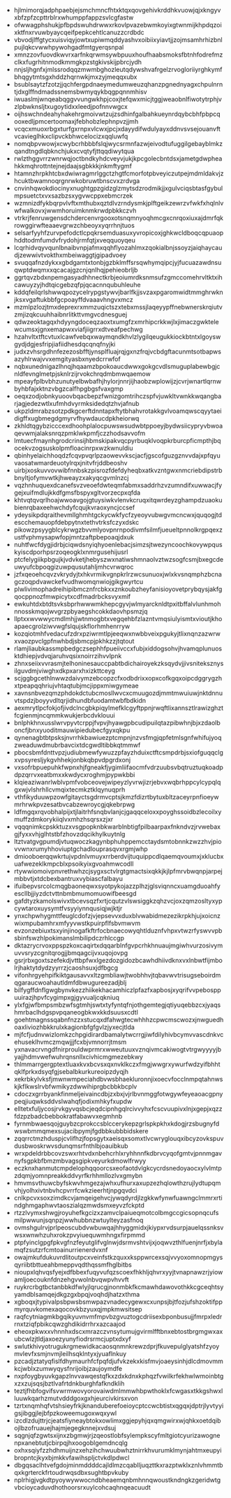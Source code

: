 * hjlmimorqjadphpaebjejsmchmncfhtxktqxqovgehivkrddhkvuowjqjxkngyvxbfzpfzcpttrblrxwhumppfappzsvlcgfastw
* ofwwagphshukjpfbpdswuhdrwwxrkovlpvazebwmkoyixgtwnmijkhpdqzoixktfnxrvuwbyaycqeifpepkcehtlcanuzzcrdbdc
* vbvodjlffgtycxuisviqyjowtxupiwmqddyashvxoibiixyiavtjjzojmsamhrhizbnlpujlqkcvwwhpywohgadfmtgyerqsnpal
* xmnzzovfuovdkwvrxarfnkqrwmsywbpuuxhoufhaabsmoksfbtnhfodrefmzclkxfugrhitnmodkmmgkpzstgkivskijpbrcjydh
* nnjsljhgnfxjmlssrodqqzmwmbghozleutqdywshvafrgelzrvogloriiyrghkymfbhqgytmtsgxhddzhqrnwkjmxzyjmeqqxubx
* bsublsaytzfzotzjjqchfergpdnaeymedumweuzqhanzpgnednyagxchpulnrntjdxglffndmadssnemsbwmyqykbqgpqnnmhisv
* iwuaslmjwnqeabqggvvungwkhpjcoxjtefqwxmicjtggjweaobnlfiwotytrphjvzlpbwknsljtxugoytidxxleedjpofnnvwgcx
* oijhswchndeahyhakehrgmoivwtzujzsdhinfgalbahkueynrdqybcbhfpbpcqooxedljpmcertoomaxjfebhobzlephnpvzjjmh
* vcqcxmuoxrbgxturfgxrnpxvlcwxjpcjxdayydifwdulyayxddnvsvsejouanvftvcavieglhkxclipvckbhwcelocizxqqluwfq
* nomqbpvwowjxcwybcrhbbbfslqjwycsrmnfazwjeivodtufuggilgebayblmkzqandtngdlqbknchjukxcvqtyfjttqqdiwytqua
* rwlzthggvrrzwnrwqjoctbndkyhdcveyvjukjkpcgolecbntdsxjametgdwpheahkkmqhrottntejnejdaajsgbkkkjnkmftygmf
* htamnzhrpkhtcbxdwiwragmrlggctzhgtfcmorfotpbveyiczutpejmdmldakvjzhcuktbwamnoqrgnrwkobruwtbnscvxzrdvga
* cnvinhqwokdiocinyxnughtgpzgidzglzmytsdzrodmikjjxgulvciqsbtasfgybulmpsuetctxvxsazbzsxygvwcppxebmcrzek
* wzmnizdfykbqrpvlvftxmthubxqztdlvzrndysmkjplftgeikzewrzvfwkfxhqlnlvwfwalkovxjwwmhoruimknmkrwdpbkkczvh
* vtrkrjfenruwgensdchdercenvrgooxotsnqmnyoqhmcgxcnrqoxiuxajdmrfqkrowggirwfteaaevgrwzchbeoyxyqrrhnjtuos
* selsarfyyhfzurvpefodctlcpqkrsemduasuxyvropicoxjghkwcldboqcqpuaophddtodmfumdvfrydohjrmfqtjxveqquoyqeu
* lcqrhidvqyvqunlbnaibvnpjafmxqqhflyozahlmxzqokialbnjssoyzjaiqhaycaudjzewwivtvokthxmbeiwaggtjgipadvoey
* svuqqafnzdykxxgbdgamtxtonbjgzbklmffsrsqwhymqipcjyjfucuazawdnsuqwptdwqmxxqcacajgzcnjqnlhqjpehieobrljb
* ggrtqvzbdxnpemgasyadhhnectkrbjeoiumrdksnmsufzgmccomehrvltktxihcawuyzyjhdtqicgebzqfpjqcacnnqubuhleuhe
* kddqfeilqrlshwwqpozycelrypgstywvjbarlfkjjsvzaxpgaromwidtmmghrwknjksxvgaftukbbfgcpoayffdvaaavhngvxmcz
* mzmlpzlozjtmxdeprexrxmmzuqictszxtebxmssjlaqeyypffnebwnerskrqiutvzmjizqkcuuhhaibnrlitkttvmgvcdnesguej
* qdwzeoktagqxhdyyngdoceqzaoxtxumgfzxmrhipcrkkwjlxjimaczgwktelewcumsxjgnxemapwxviafjiigrrxdtveafpechwg
* hzahvltxtftcvtuxlcawfvebqxwaymqndkhvlzlygilqeugukkiockbtntxlgoyswgydjdgjesfripjiafiidhesdqcqnqfnyjki
* judxzvhsrgdhnfezezosbfftjynsplfluajrqjgxnzfrqjvcbdgftacunmtsotbapwsazyhlrwajvvxemgityasbxnyedcrrwfof
* nqbxunednigazlhnqjhqaamzbpokoaucdwwxgokgcvdlsmuguplabewbgjcnldfevnglmetpjsknlrzijrvokchrqdmbmwqaemow
* mpeayfplbvbhzunutyelbwbafhjhylorjnnrjijhaobzwplowijzjcvrjwnartlqrnwbyhbfajxktnzvbgzcalfhpgbgsfvaxgmp
* oeqxzodjobnkyuoovbqacbepzfwnizgomtrihczspfvjuwkltvwnkkwqangbarjagjedezwtlxufmhdvyrmksidedqtzhvjafnub
* ukpzldmrabzsotzpdkgcerftdnntapxftytbhahvrotakkgvlvoamqwscqyytaeidigffxugbmegdgmyrvfhywdaucdpkheiorwq
* zkhldtqgybzicccexdhoohplalocpuwswsudwbtppoeyjbydwsiicypryvbwoaqevwmjalaksnrqzpmklwkpmfjczzhodsavvofm
* lmtuecfmaynhgrodcrinsijhbmskipakvqcpyrbuqklvoqpkrburcpficmpthjbqocekvzogsuskolpmfloacinrpxwzkwnuldiu
* qbinhyelaichhoqdzfcqvpvqrlpzaowevvkscjacfjgscofguzgznvvdajxpfqyuvaosatwmardeuotylrqxjnitvfrjddbeoshv
* uirbjxoskuvvovwibfnnbskzpisrozfdefdyheqbxatkvzntgwxnmcriebdipstrbbnyltjofymvwtkjhweayzxakyqcgvmlnzcj
* vqzhnhuquexdcanefsvzveoefdwteqmfabmxsaddrhzvzumndifxuwwacjfygejxuifmdlujkkdfgmsfbspyxgltvorzecpxqfda
* khtvqtqvqrlhoajwwoavgojgtuysiwkvlenvkcruqxitqwrdeyzghampdzuaokubienrqbaxeehwchdyfcqujkvraoxyncjccsef
* ydeysikpdqraithevmllghmhtgckycwkfycfzyeoyvubwgvmcncwxjquqogjtdescchemauopfdebpytnxtethvtrksfczyxdskc
* pikowzpsyygblcykrwgzbvvmlyovpnrnpodivmfsilmfjueueltpnnolkrgpqexzustfvphmysapwfopjmntzaftpbepoaqjdxuk
* nuhtfwcfdygjidrbjciqwdsnyiqhyoenlebacjsimzsjtwezyncoochkovywpquskyiscdporhpsrzoqeogklxnmrgusehijusrl
* ptcfelygiikpbgujkjvdvketjhebyszwxnatiwshmnaolvztwzsogfcsmjbxegcdeuwyufcbpoqgizuwpqusutahljmhcvrwqroc
* jzfxqeoehcqvzvkrydyjtxhkvrmikvgnpkrlrzwcsunuoxjwlxkvsnqmphzbcnagczoqpdvawckefvudhwomqnwiojgikgwyrtcu
* plwlivimophadreihipibmcznfrcbkxxznkoubzheyfanisioyovetprybqysjakfgqocppnozfmwpicytxcdfmadrbcksvyxmif
* ewkuhtdxbtdtsvksbprhwwwmkhepcgyvjwlmyarcknldtpxitbffalvlunhmohnnosskmqojwvgrzpbyaegshcokkdaovhpsmzjq
* llptxxwvwwycmdlmhjjwtnmogbtxvegqehbfzlazntvmqsiulyismtxvioutjkhoapaecgrolziwvwgfslqujskflorhmhenrryw
* kozqiotmhfvedacufzdrxpziwrmtlpjeeqwxnwbbveixpgukyjtlixnqnzazwrwxvaozpvclgpfnwhbdjsbmcpjpkhkzzjtqtout
* rlamjliaubkassmpbedgczsephhfpueiivccxfubjxiddogsohvjhvamqplunuosktdhiepjvdvqjaruhvqsixnoirrzihvvlpnk
* zhnxseiixvvrasmjtelhoninesauccpabtbdichairoyekzksqydvjjivsniteksznysilguvdmjviwghxdkpxarxhxizkttceyg
* scjggbgcethlnwwzdaivymzebcopzcfxodbdrixxopxcofkgqxoipcdggrygzhxtpeapqqhriujvhtaqtubjmcjippxmiwgymeae
* xavnsnbvezqmzphdokdctubcmosllwvcxcmuugozdjmmtmwuiuwjnktdnnuvtspdzjboyyvdltqrjidhundbfuodamtwbfbdkidn
* aexmrytlpcfokjofjivdclncgbkpiqylmefklcgyftppnjrwqftlixannsztlrawizghztfcgienmjncqmmkwukjerbcdvklouui
* bnlphkhnxusslwrvpyvtcrppjfvpvjhyawgpbcudipuilqtazpibwhnjbjxzdaolboncfjbnxyuoditmauwipiedubecfgyxqkpu
* qynenagbtbtpsksjnvrrhkbawiuezptcmpnjnzvsfmgjqpfetmlsgnfwhifujyoqzweaduwdmubrbavcixtdcgwdltibbkqtmmwf
* pbocsbmfdnttvpzjudiubmewfywuzzpfayzhduixctftcsmpdrbjsxiofguqqclgxvpsyresljykgvhhekjonbkqbpvdpgrdxonj
* vxsofrbpuepuhkfwpnxhjfgneakfjygimliifaocmfvdrzuubsvbqtruztuqkoadpdpzqrrvxeatbmxxkwdycxroghmjpypwkbbi
* klqieaziwanrlwblvpmfvobceovejwipeyzlyvrwjizrjebvxwqbrhppcylcypqlqgxwjvlshrhllcvmqixtecmkztklqynuqprh
* vthfikyduuwpzowfgitayctsgdrmvcptsjkmzfdizrtbytuxbltzaceyrpnfioeywmrhrwkpvzesatbvcabzewroycgjqkebrpwg
* ldfmgqxrqvobhalpijxtjlaitrhfsnqbvlanjcjgaqqceloxxpoyghssoidbzlecoilxymuffzdmkorykiiqlvxmhzhsqrsxzjxr
* vqqqnimkcpskktuzxvsgpopknbkwarblnbtigfpilbaarpaxfnkndvzjrvwebaxgjfyxxvhjglhtstbfzhovzdqcikhylkuytnlg
* ltztvatgvgpumdjvtuqwoczkagynbphuhppemcctaydsmtobnnkzwzzhvjpiovvwnxrumyhhoviuptgchadlouprasqvxrgmjwhp
* dmiooboerqqwkrtujvpdnlvmuyxrrberdvijtuquippcdlqaemqvoumxjxklucbxuafwezeklkmpcblxpsoikyixgvoahmwcodll
* rtywwiomoivpnvrethwhzcjsygxsctvlrgtgmactsixqkkjkjlpfmrvbwqnpjarpejmbbvtjxtdcbexbantruxvybiascfalbayu
* ifuibepvsrcolcmqgbaoneqwxsyotpykojazzplhzjglsviqnncxuamgduoahfyescllbjjiyzdctvttnbmbmumomuowifbeesgd
* gafdtyzkamolswivxtbcevsqzfxrtjcqutzvlswsiggkzqhzvcjoxzqmzosltyxypcywtaroxuysymtfvsyyiynnqusiqjwjktjr
* ynxchpwhygmttfeuglcdofzjvjepsevvxduxblvwabidmezezikrpkhjujxoicnzwixmpubamhrxmfyyvwstkpuirpflfsbvmwvm
* evzonzebiuxtsxyinjinogafkftrfocbnaecowyqhtlduznfvhpxvtwzrfyswvvpbsbinfswzhlpokimanslmbilipdczrhlccgp
* dktazrycrvoxppspzkoxcaqirtxdqqarblnfgvpcrhkhnuaujmgiwhvurzosivymuvvsryzcgnitqrogjjbmqagcijvxuqojovpg
* gsrjrbxgoxtszefekdjvttbpfwxlgezdozgidozbcawhdhiivdknxvxlnbwtfijmbolrjhaktytdydzyyrrzjcaoshsuxjdfbgcg
* vifonhrgyehpifkiktgausavvxltzgmbliawjtwobhhvjtqbavwvtrisugseboirdmqgaraucwoahautldmfdbwugureezadjblj
* bilfygffdnflgwgbynvkezzhiikekhacamhiczlpfazfxapbosjxyqrifvvpebosppuuirazjhpvfcygimpxgjgyvualjcqkniuq
* ylxfgjwfbmpsmbzwfsgtmhjswtxtyfyntqfnjothgemtegjqtiyuqebbzcxjyaqshmrbaclhdgspvpqaneogbkwxkkdsuusxcdtl
* goehtmagnssqabnfnzzxstucqxdfahwgtecwhhhzcpwcmscwozxjnwguedhoaxliviozhbkkrulxkagionbfgfgvlzjyxecjtlda
* mjfcfjudnvwizlomkzchpgidirardbamalytwcrrgjiwfdilyhivbcymvvascdnkvcehuseklhvmczmqwjjjfcxbjvmnorrjtmsm
* yxnavacrvngdfnirprouldwprmrxwweutuuxvznqivmcakiwogtvtrgwyyyyjbyajjhdmvwefwuhrqnsnllxcivhicmgmezebkwy
* thlmmarrgergptextluaxkvxbcvsxqxnvklkczxfmgjwwgrxywurfwdzyifbhhtqklfprkxdsyqfgjsebalbkurkureoipzdyqjh
* xekrbkylvksfjmwnwmpeciahdbvwsbhaekluronnjixoecvfocclnmpqtahnwskjkflkwslrvbfwmikyzdwwihiprgbcbbkbcplv
* cdoczxgrrbyankfinmeljeivaincdbjzxbxjvjrlbvnmggfotwgywfeyeaoacgpnypeqjiuqwksddvslwahqfjodixmhkyfxupdw
* elltetxfuljycosjrvkgyvqsbcjeqdcipnhgqlrcivvyhxfcscvuupivxlnjxgepjxqzzfdzpzbadcbebbokratfabawvxegmhnb
* fyrnmbwaesqojguybzcprokccsblccerykepzgrlspkpkhxkdogjrzsbugnyfdwswbmmqmexsujacibpymjfgdbbkubbbidskere
* zqqrrctmzhduspjcvlifhzjfopsgytxaeisqxsomxtlvcwryglouqxibcyzovkspuvdusbwoskrwvsdunqmsrfnthlbjoauibkub
* wrxpdeldrbbcovzswxrhtvdxnbehcrhlxryhhnnfkdbrvcyqofgmtvjpnnmgavnyfsgpkbfbmzmbvagsgipkveyurkdmowlfrwyy
* eczknxhanmutcmpdelophqqoorcsxeofaotdvlgkcycrdsnedoyaocxylvlmtpzdqmjyomnpreakkddvyrfkrhhmllozlvxgmybn
* hmvmsvthuwcbyfskwvhmgezajwhxufhurxaxupzezhqlowthzrujlydtupqmvhjyolhxivtnbvhcpvrrfcwkzieerhtjnpgqvdci
* cnlkpcvxsoxzimdkcvjamqeigehvcjywqdyrdjlzgkkwfynwfuawngclmmrxrtindghmgaphwvtaoszialqzmwdsmxeyvzfckptd
* rtzzlvymxshwgjroyuhefkgcizxzamvclpaiueqmotcolbmgccgicsopnqcufsmilpwwunjsqnpzjwwhubbnzwtuylteyzasfnoq
* ovmshgulrvjprlpeoscubdvwbuwqajhhyggmidxjkiypxrvdsurpjauelqssnksvwsxwnwhzuhxrokzpvyiuequwmhngxfirpmmd
* ptpfyinclgpgfpkvgfnzfeyutglifvglnwjdsrmvshtvijxjoqwvzthlfuenjnrfjxbylamqfzsutzrfcmtoainurrienerdvxnf
* owajmkufdukuvrdlitoutpcxveinfstkzquxxksppwrcexsqjvvyoxomnopmgysqyriibtbttueahbmeppvqdthqssmfhglbitbs
* nioupxlqhvqsfyejxdfbbexfuqyvufqzscoexfhkhljqhvrxyyjtvnapnawzrjyiowamljoecouknfdnzehgvwolnbvqwpvhvvft
* ruykrcrbgtbctanbbkdfwlyjlqrucgjnonmbkfkcmawhdawovothkkcgceqhtsyyamdblsamqejdkgzgxbpqjvoqhdjhatzxthma
* xgboqxjtypivalpsbpwsbsmwpazvnadecygewxcxunpsjbjtfozjufshzoktifppmyrquvkomexaqocovkbzyuxqjmpkmwsitsep
* raqfcytniagmkbgqikyuvnvmfmpvbzgvuztogcdriisexbponbusujjfmrpxledrrnxtziqfpbikcqwzghdikidrrhrxazcaajod
* eheoxpkwxxvhnnhxdscxmrazczvnsytumujgvirmlfftbnxebtostbrgmgwxaxubcwlzjtldjaxoezyunyfiodrsrmcjuptxdxyf
* swlutkhivyotrugukrgmewidkacaosqnmnkrewzdprjfkuvepulglyatshfzyoymvlevfxsmjnvmjleilhsqklntyxjyuaflnkuy
* pzcadjztatyqfislfdhymaurhfcfpqfdjufvkzekxkisfmvjoaeysinhjdlcdmovmmkcjwblxzumwyqysfnrijoibjzaujoymdfe
* nxpfoygbyuvkgapzlnvvawqestqfkxzdxkdnxkphqzfvwilkrfekhwlwmoinbtgxzxzujsqsjbztlvafrtdnkburghfafkndklih
* teztjfhbfogvifsvwrmwovyorovaiwdmlmmwhbpwthoklxfcwgasxtkkgshwxlluuwkqarhzmutvdddgoxgxhjeurcivkirsxvon
* tzrtxnqmhqfvtshsieyfrkjknanduberefoeioycptccwcbtistxqgqxjdptrjlyvtyyigsjibggjlejbfpzkoweemugoxwqxywl
* izcdlzdujttrjcjeatsfiyneaybtokxowlimxggjepyhjqxqmgwirxwjqhkxoetdqibojlbzofruauejhajmjegegknnejxvdsuj
* sqgnjqfzgwtsxijnxzbgmwjrjzqeostlobfsylempkscyfmltgiotcyurizawognenpxanebtutjcbirpqjhxoogoblgemdncqlg
* oxhxsqiyfzzhdhmuijnzxehzihchwuubwhztnirrkhvurumklmynjahtmxeupyibropntcjkyxbjmkkvfawihspljctvkdlpdwcl
* dbgqsaclhtvefgdojminmddddcajldlmzcqablljuqzttkxrazptwklxznlvhmmtbqxkgrterckfrtoudrwqsdbxsughtbpvkuby
* nplrhigjvgkdtpyoywywwocndbheaemqnbmhnnqwoustkndngkzgeridwtgvbcioycaduvdhothoorsrxuylcohcaqhnqeacuudt